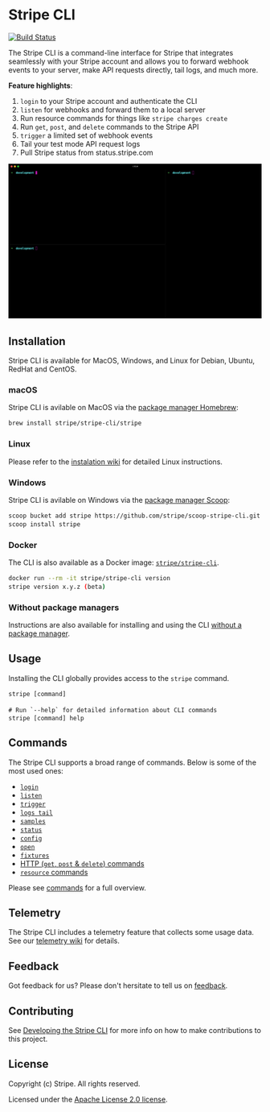 # Stripe CLI

[![Build Status](https://travis-ci.com/stripe/stripe-cli.svg?token=eQWDVpt1sJR63TxbC1KA&branch=master)](https://travis-ci.com/stripe/stripe-cli)

The Stripe CLI is a command-line interface for Stripe that integrates seamlessly with your Stripe account and allows you to forward webhook events to your server, make API requests directly, tail logs, and much more.

**Feature highlights**:

1. `login` to your Stripe account and authenticate the CLI
1. `listen` for webhooks and forward them to a local server
1. Run resource commands for things like `stripe charges create`
1. Run `get`, `post`, and `delete` commands to the Stripe API
1. `trigger` a limited set of webhook events
1. Tail your test mode API request logs
1. Pull Stripe status from status.stripe.com

![demo](docs/demo.gif)

## Installation

Stripe CLI is available for MacOS, Windows, and Linux for Debian, Ubuntu, RedHat and CentOS.

### macOS

Stripe CLI is avilable on MacOS via the [package manager Homebrew](https://brew.sh/):

```sh
brew install stripe/stripe-cli/stripe
```

### Linux

Please refer to the [instalation wiki](wiki/installation#linux) for detailed Linux instructions.

### Windows

Stripe CLI is avilable on Windows via the [package manager Scoop](https://scoop.sh/):

```sh
scoop bucket add stripe https://github.com/stripe/scoop-stripe-cli.git
scoop install stripe
```

### Docker

The CLI is also available as a Docker image: [`stripe/stripe-cli`](https://hub.docker.com/r/stripe/stripe-cli).

```sh
docker run --rm -it stripe/stripe-cli version
stripe version x.y.z (beta)
```

### Without package managers

Instructions are also available for installing and using the CLI [without a package manager](https://github.com/stripe/stripe-cli/wiki/Installing-and-updating#without-a-package-manager).

## Usage

Installing the CLI globally provides access to the `stripe` command.

```sh-session
stripe [command]

# Run `--help` for detailed information about CLI commands
stripe [command] help
```

## Commands

The Stripe CLI supports a broad range of commands. Below is some of the most used ones:
- [`login`](wiki/login-command#)
- [`listen`](wiki/listen-command#)
- [`trigger`](wiki/trigger-command#)
- [`logs tail`](wiki/logs-tail-command#)
- [`samples`](wiki/samples-command#)
- [`status`](wiki/status-command#)
- [`config`](wiki/config-command#)
- [`open`](wiki/open-command#)
- [`fixtures`](wiki/fixtures-command)
- [HTTP (`get`, `post` & `delete`) commands](wiki/http-(get,-post-&-delete)-commands#)
- [`resource` commands](wiki/resource-commands#)

Please see [commands](wiki/commands) for a full overview.

## Telemetry

The Stripe CLI includes a telemetry feature that collects some usage data. See our [telemetry wiki](wiki/telemetry) for details.

## Feedback

Got feedback for us? Please don't hersitate to tell us on [feedback](https://stri.pe/cli-feedback).

## Contributing

See [Developing the Stripe CLI](wiki/developing-the-stripe-cli#) for more info on how to make contributions to this project.

## License
Copyright (c) Stripe. All rights reserved.

Licensed under the [Apache License 2.0 license](blob/master/LICENSE).

